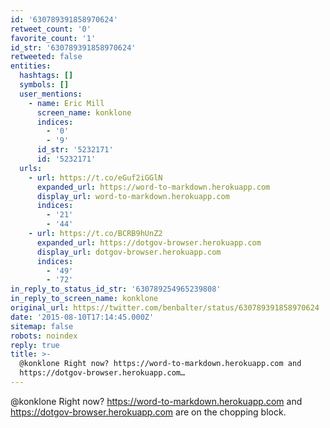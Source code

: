 ```yaml
---
id: '630789391858970624'
retweet_count: '0'
favorite_count: '1'
id_str: '630789391858970624'
retweeted: false
entities:
  hashtags: []
  symbols: []
  user_mentions:
    - name: Eric Mill
      screen_name: konklone
      indices:
        - '0'
        - '9'
      id_str: '5232171'
      id: '5232171'
  urls:
    - url: https://t.co/eGuf2iGGlN
      expanded_url: https://word-to-markdown.herokuapp.com
      display_url: word-to-markdown.herokuapp.com
      indices:
        - '21'
        - '44'
    - url: https://t.co/BCRB9hUnZ2
      expanded_url: https://dotgov-browser.herokuapp.com
      display_url: dotgov-browser.herokuapp.com
      indices:
        - '49'
        - '72'
in_reply_to_status_id_str: '630789254965239808'
in_reply_to_screen_name: konklone
original_url: https://twitter.com/benbalter/status/630789391858970624
date: '2015-08-10T17:14:45.000Z'
sitemap: false
robots: noindex
reply: true
title: >-
  @konklone Right now? https://word-to-markdown.herokuapp.com and
  https://dotgov-browser.herokuapp.com…
---
```


@konklone Right now? https://word-to-markdown.herokuapp.com and https://dotgov-browser.herokuapp.com are on the chopping block.